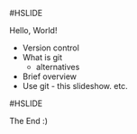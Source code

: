 #HSLIDE

Hello, World!
* Version control
* What is git
    - alternatives
* Brief overview
* Use git - this slideshow. etc.

#HSLIDE

The End :)
